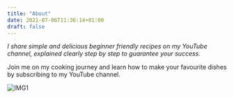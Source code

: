 ```yaml
---
title: "About"
date: 2021-07-06T11:36:14+01:00
draft: false
---
```

*I share simple and delicious beginner friendly recipes on my YouTube channel, explained clearly step by step to guarantee your success.*

Join me on my cooking journey and learn how to make your favourite dishes by subscribing to my YouTube channel.

![IMG1](IMG1.JPG)